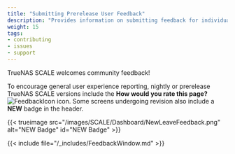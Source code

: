```yaml
---
title: "Submitting Prerelease User Feedback"
description: "Provides information on submitting feedback for individual pages in prerelease versions of TrueNAS SCALE."
weight: 15
tags:
- contributing
- issues
- support
---
```


TrueNAS SCALE welcomes community feedback!

To encourage general user experience reporting, nightly or prerelease TrueNAS SCALE versions include the **How would you rate this page?** ![FeedbackIcon](/images/SCALE/Dashboard/FeedbackIcon.png "Feedback Icon") icon.
Some screens undergoing revision also include a **NEW** badge in the header.

{{< trueimage src="/images/SCALE/Dashboard/NewLeaveFeedback.png" alt="NEW Badge" id="NEW Badge" >}}

{{< include file="/_includes/FeedbackWindow.md" >}}
